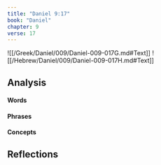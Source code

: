 ```yaml
---
title: "Daniel 9:17"
book: "Daniel"
chapter: 9
verse: 17
---
```

![[/Greek/Daniel/009/Daniel-009-017G.md#Text]]
![[/Hebrew/Daniel/009/Daniel-009-017H.md#Text]]

## Analysis

#### Words

#### Phrases

#### Concepts

## Reflections

